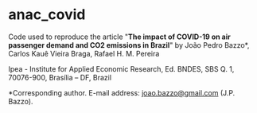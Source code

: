# anac_covid
Code used to reproduce the article "**The impact of COVID-19 on air passenger demand and CO2 emissions in Brazil**"
by João Pedro Bazzo*, Carlos Kauê Vieira Braga, Rafael H. M. Pereira

Ipea - Institute for Applied Economic Research, Ed. BNDES, SBS Q. 1, 70076-900, Brasília – DF, Brazil

*Corresponding author.
E-mail address: joao.bazzo@gmail.com (J.P. Bazzo).
